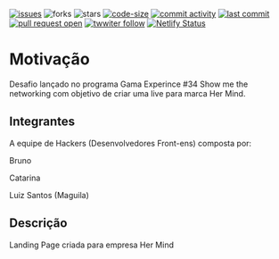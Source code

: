 [![issues](https://img.shields.io/github/issues/NetworkingXP34NetworkingXP34/netwoking)](https://github.com/NetworkingXP34/netwoking/issues)
![forks](https://img.shields.io/github/forks/NetworkingXP34/netwoking)
![stars](https://img.shields.io/github/stars/NetworkingXP34/netwoking)
[![code-size](https://img.shields.io/github/languages/code-size/NetworkingXP34/netwoking)](https://img.shields.io/github/NetworkingXP34/netwoking)
[![commit activity](https://img.shields.io/github/commit-activity/w/NetworkingXP34/netwoking)](https://github.com/NetworkingXP34/netwoking/commits)
[![last commit](https://img.shields.io/github/last-commit/NetworkingXP34/netwoking)](https://github.com/NetworkingXP34/netwoking/commits)
[![pull request open](https://img.shields.io/github/issues-pr-raw/NetworkingXP34/netwoking)](https://github.com/NetworkingXP34/netwoking/issues?q=is%3Aopen)
[![twwiter follow](https://img.shields.io/twitter/follow/luizcs?style=social)](https://twitter.com/luizcs)
[![Netlify Status](https://api.netlify.com/api/v1/badges/02cb485d-368f-46d7-b372-32fd5b9053dd/deploy-status)](https://app.netlify.com/sites/networkingxp34/deploys)

# Motivação
Desafio lançado no programa Gama Experince #34 Show me the networking com objetivo de criar uma
live para marca Her Mind.

## Integrantes 
A equipe de Hackers (Desenvolvedores Front-ens) composta por:

Bruno 

Catarina

Luiz Santos (Maguila)


## Descrição
Landing Page criada para empresa Her Mind
